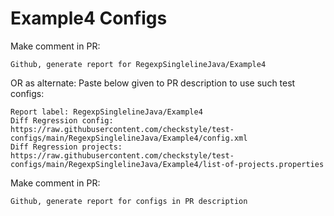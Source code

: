 # Example4 Configs
Make comment in PR:
```
Github, generate report for RegexpSinglelineJava/Example4
```
OR as alternate:
Paste below given to PR description to use such test configs:
```
Report label: RegexpSinglelineJava/Example4
Diff Regression config: https://raw.githubusercontent.com/checkstyle/test-configs/main/RegexpSinglelineJava/Example4/config.xml
Diff Regression projects: https://raw.githubusercontent.com/checkstyle/test-configs/main/RegexpSinglelineJava/Example4/list-of-projects.properties
```
Make comment in PR:
```
Github, generate report for configs in PR description
```

